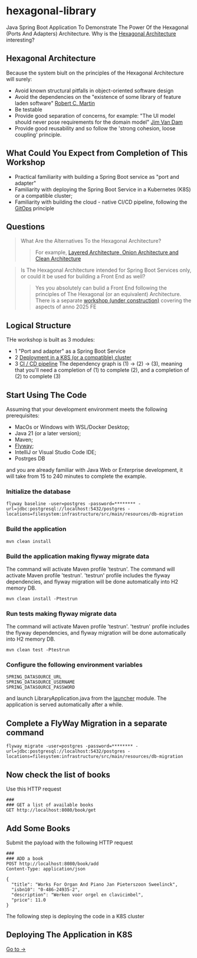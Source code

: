 # hexagonal-library
Java Spring Boot Application To Demonstrate The Power Of the Hexagonal (Ports And Adapters) Architecture.
Why is the [Hexagonal Architecture](https://en.wikipedia.org/wiki/Hexagonal_architecture_(software)) interesting?

## Hexagonal Architecture

Because the system biult on the principles of the Hexagonal Architecture will surely:
 - Avoid known structural pitfalls in object-oriented software design
 - Avoid the dependencies on the "existence of some library of feature laden software" [Robert C. Martin](https://blog.cleancoder.com/uncle-bob/2012/08/13/the-clean-architecture.html)
 - Be testable
 - Provide good separation of concerns, for example: "The UI model should never pose requirements for the domain model"  [Jim Van Dam](https://stuiml.blogspot.com/2008/02/stuiml-principles.html)
 - Provide good reusability and so follow the 'strong cohesion, loose coupling' principle.

## What Could You Expect from Completion of This Workshop

 - Practical familiarity with building a Spring Boot service as "port and adapter"
 - Familiarity with deploying the Spring Boot Service in a Kubernetes (K8S) or a compatible cluster;
 - Familiarity with building the cloud - native CI/CD pipeline, following the [GitOps](https://en.wikipedia.org/wiki/DevOps#GitOps) principle

## Questions
> What Are the Alternatives To the Hexagonal Architecture?
 >> For example, [Layered Architecture, Onion Architecture and Clean Architecture](https://blog.cleancoder.com/uncle-bob/2012/08/13/the-clean-architecture.html)
 
> Is The Hexagonal Architecture intended for Spring Boot Services only, or could it be used for building a Front End as well?
 >> Yes you absolutely can bulid a Front End following the principles of The Hexagonal (or an equivalent) Architecture.
 >> There is a separate [workshop (under construction)](https://github.com/dmitrychebayewski/hexagonal-architecture-frontend) covering the aspects of anno 2025 FE

## Logical Structure
THe workshop is built as 3 modules:
- 1 "Port and adapter" as a Spring Boot Service
- 2 [Deployment in a K8S (or a compatible) cluster](./cluster/readme.md)
- 3 [CI / CD pipeline](./cluster/tekton-pipelines/readme.md)
The dependency graph is (1) -> (2) -> (3), meaning that you'll need a completion of (1) to complete (2), and a completion of (2) to complete (3)

## Start Using The Code

Assuming that your development environment meets the following prerequisites: 
- MacOs or Windows with WSL/Docker Desktop;
- Java 21 (or a later version);
- Maven;
- [Flyway](https://documentation.red-gate.com/flyway);
- IntelliJ or Visual Studio Code IDE;
- Postrges DB

and you are already familiar with Java Web or Enterprise development, it will take from 15 to 240 minutes to complete the example.

### Initialize the database

```console
flyway baseline -user=postgres -password=******** -url=jdbc:postgresql://localhost:5432/postgres -locations=filesystem:infrastructure/src/main/resources/db-migration
```

### Build the application

```console
mvn clean install
``` 
### Build the application making flyway migrate data
The command will activate Maven profile 'testrun'.
The command will activate Maven profile 'testrun'.
'testrun' profile includes the flyway dependencies, and
flyway migration will be done automatically into H2 memory DB.
```console
mvn clean install -Ptestrun
```

### Run tests making flyway migrate data
The command will activate Maven profile 'testrun'.
'testrun' profile includes the flyway dependencies, and
flyway migration will be done automatically into H2 memory DB. 
```console
mvn clean test -Ptestrun
```

### Configure the following environment variables
```
SPRING_DATASOURCE_URL
SPRING_DATASOURCE_USERNAME
SPRING_DATASOURCE_PASSWORD
```
and launch LibraryApplication.java from the [launcher](./launcher) module.
The application is served automatically after a while.

## Complete a FlyWay Migration in a separate command
```console
flyway migrate -user=postgres -password=******** -url=jdbc:postgresql://localhost:5432/postgres -locations=filesystem:infrastructure/src/main/resources/db-migration
```

## Now check the list of books 

Use this HTTP request
```http request
###
### GET a list of available books
GET http://localhost:8080/book/get
```
## Add Some Books

Submit the payload with the following HTTP request 


```http request
###
### ADD a book
POST http://localhost:8080/book/add
Content-Type: application/json

{
  "title": "Works For Organ And Piano Jan Pieterszoon Sweelinck",
  "isbn10": "0-486-24935-2",
  "description": "Werken voor orgel en clavicimbel",
  "price": 11.0
}
```
The following step is deploying the code in a K8S cluster
## Deploying The Application in K8S

[Go to ->](./cluster/readme.md)
